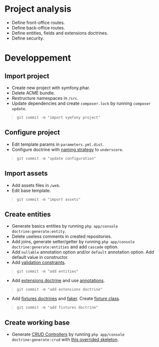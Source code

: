 Project analysis
================

- Define front-office routes.
- Define back-office routes.
- Define entities, fields and extensions doctrines.
- Define security.

Developpement
=============

Import project
--------------

- Create new project with symfony.phar.
- Delete ACME bundle.
- Restructure namespaces in ``/src``.
- Update dependencies and create ``composer.lock`` by running ``composer update``.

> ``git commit -m "import symfony project"``

Configure project
-----------------

- Edit template params in ``parameters.yml.dist``.
- Configure doctrine with [naming strategy](http://doctrine-orm.readthedocs.org/en/latest/reference/namingstrategy.html) to ``underscore``.

> ``git commit -m "update configuration"``

Import assets
-------------

- Add assets files in ``/web``.
- Edit base template.

> ``git commit -m "import assets"``

Create entities
---------------

- Generate basics entities by running ``php app/console doctrine:generate:entity``.
- Delete useless comments in created repositories.
- Add joins, generate setter/getter by running ``php app/console doctrine:generate:entities`` and add ``cascade`` option.
- Add ``nullable`` annotation option and/or ``default`` annotation option. Add default value in constructor.
- Add [validation constraints](http://symfony.com/doc/current/reference/constraints.html).

> ``git commit -m "add entities"``

- Add [extensions doctrine](https://github.com/stof/StofDoctrineExtensionsBundle) and use [annotations](https://github.com/Atlantic18/DoctrineExtensions/tree/master/doc/).

> ``git commit -m "add extensions doctrine"``

- Add [fixtures doctrines](http://symfony.com/doc/current/bundles/DoctrineFixturesBundle/index.html) and [faker](http://symfony.com/doc/current/bundles/DoctrineFixturesBundle/index.html). Create [fixture class](http://symfony.com/doc/current/bundles/DoctrineFixturesBundle/index.html#using-the-container-in-the-fixtures).

> ``git commit -m "add fixtures doctrine"``

Create working base
-------------------

- Generate [CRUD Controllers](http://symfony.com/doc/current/bundles/SensioGeneratorBundle/commands/generate_doctrine_crud.html) by running ``php app/console doctrine:generate:crud`` with [this overrided skeleton](...).

